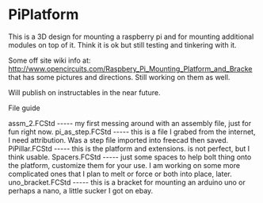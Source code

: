 # PiPlatform
This is a 3D design for mounting a raspberry pi and for mounting additional modules on top of it.  Think it is ok but still testing and tinkering with it.

Some off site wiki info at:  http://www.opencircuits.com/Raspbery_Pi_Mounting_Platform_and_Bracke
that has some pictures and directions.  Still working on them as well.

Will publish on instructables in the near future.

File guide

 assm_2.FCStd ----- my first messing around with an assembly file, just for fun right now.
 pi_as_step.FCStd ----- this is a file I grabed from the internet, I need attribution.  Was a step file imported into freecad then saved.
 PiPillar.FCStd ----- this is the platform and extensions. is not perfect, but I think usable.
 Spacers.FCStd ----- just some spaces to help bolt thing onto the platform, customize them for your use.  I am working on some more complicated ones that I plan to melt or force or both into place, later.
 uno_bracket.FCStd  ----- this is a bracket for mounting an arduino uno or perhaps a nano, a little sucker I got on ebay.
